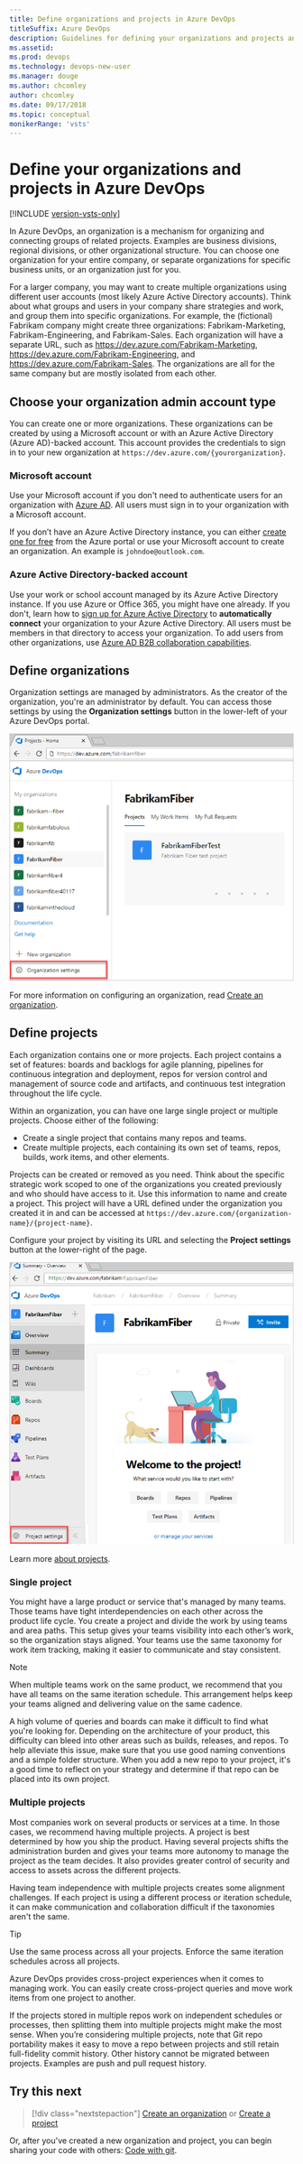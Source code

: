```yaml
---
title: Define organizations and projects in Azure DevOps
titleSuffix: Azure DevOps
description: Guidelines for defining your organizations and projects and what credentials you should use to create an organization 
ms.assetid: 
ms.prod: devops
ms.technology: devops-new-user
ms.manager: douge
ms.author: chcomley
author: chcomley
ms.date: 09/17/2018
ms.topic: conceptual
monikerRange: 'vsts'
---
```


# Define your organizations and projects in Azure DevOps

[!INCLUDE [version-vsts-only](../_shared/version-vsts-only.md)]

In Azure DevOps, an organization is a mechanism for organizing and connecting groups of related projects. Examples are business divisions, regional divisions, or other organizational structure. You can choose one organization for your entire company, or separate organizations for specific business units, or an organization just for you.

For a larger company, you may want to create multiple organizations using different user accounts (most likely Azure Active Directory accounts). Think about what groups and users in your company share strategies and work, and group them into specific organizations. For example, the (fictional) Fabrikam company might create three organizations: Fabrikam-Marketing, Fabrikam-Engineering, and Fabrikam-Sales. Each organization will have a separate URL, such as https://dev.azure.com/Fabrikam-Marketing, https://dev.azure.com/Fabrikam-Engineering, and https://dev.azure.com/Fabrikam-Sales. The organizations are all for the same company but are mostly isolated from each other.

## Choose your organization admin account type

You can create one or more organizations. These organizations can be created by using a Microsoft account or with an Azure Active Directory (Azure AD)-backed account. This account provides the credentials to sign in to your new organization at `https://dev.azure.com/{yourorganization}`.

### Microsoft account

Use your Microsoft account if you don't need to authenticate users for an organization with [Azure AD](https://azure.microsoft.com/documentation/articles/active-directory-whatis/). All users must sign in to your organization with a Microsoft account.

If you don’t have an Azure Active Directory instance, you can either [create one for free](https://portal.azure.com) from the Azure portal or use your Microsoft account to create an organization. An example is `johndoe@outlook.com`.

### Azure Active Directory-backed account

Use your work or school account managed by its Azure Active Directory instance. If you use Azure or Office 365, you might have one already. If you don't, learn how to [sign up for Azure Active Directory](https://azure.microsoft.com/documentation/articles/sign-up-organization/) to **automatically connect** your organization to your Azure Active Directory. All users must be members in that directory to access your organization. To add users from other organizations, use [Azure AD B2B collaboration capabilities](/azure/active-directory/active-directory-b2b-what-is-azure-ad-b2b).

## Define organizations

Organization settings are managed by administrators. As the creator of the organization, you're an administrator by default. You can access those settings by using the **Organization settings** button in the lower-left of your Azure DevOps portal.

![Open Organization settings](../_shared/_img/settings/open-admin-settings-vert.png)

For more information on configuring an organization, read [Create an organization](../organizations/accounts/create-organization.md).

## Define projects

Each organization contains one or more projects. Each project contains a set of features: boards and backlogs for agile planning, pipelines for continuous integration and deployment, repos for version control and management of source code and artifacts, and continuous test integration throughout the life cycle.

Within an organization, you can have one large single project or multiple projects. Choose either of the following:

- Create a single project that contains many repos and teams.
- Create multiple projects, each containing its own set of teams, repos, builds, work items, and other elements.

Projects can be created or removed as you need. Think about the specific strategic work scoped to one of the organizations you created previously and who should have access to it. Use this information to name and create a project. This project will have a URL defined under the organization you created it in and can be accessed at `https://dev.azure.com/{organization-name}/{project-name}`.

Configure your project by visiting its URL and selecting the **Project settings** button at the lower-right of the page.

![Open project settings](../_shared/_img/settings/open-project-settings-vert-brn.png)

Learn more [about projects](../organizations/projects/about-projects.md).

### Single project

You might have a large product or service that's managed by many teams. Those teams have tight interdependencies on each other across the product life cycle. You create a project and divide the work by using teams and area paths. This setup gives your teams visibility into each other’s work, so the organization stays aligned. Your teams use the same taxonomy for work item tracking, making it easier to communicate and stay consistent.

> [!Note]  
> When multiple teams work on the same product, we recommend that you have all teams on the same iteration schedule. This arrangement helps keep your teams aligned and delivering value on the same cadence.

A high volume of queries and boards can make it difficult to find what you're looking for. Depending on the architecture of your product, this difficulty can bleed into other areas such as builds, releases, and repos. To help alleviate this issue, make sure that you use good naming conventions and a simple folder structure. When you add a new repo to your project, it's a good time to reflect on your strategy and determine if that repo can be placed into its own project.

### Multiple projects

Most companies work on several products or services at a time. In those cases, we recommend having multiple projects. A project is best determined by how you ship the product. Having several projects shifts the administration burden and gives your teams more autonomy to manage the project as the team decides. It also provides greater control of security and access to assets across the different projects.

Having team independence with multiple projects creates some alignment challenges. If each project is using a different process or iteration schedule, it can make communication and collaboration difficult if the taxonomies aren't the same.

> [!Tip]
> Use the same process across all your projects.
> Enforce the same iteration schedules across all projects.

Azure DevOps provides cross-project experiences when it comes to managing work. You can easily create cross-project queries and move work items from one project to another.

If the projects stored in multiple repos work on independent schedules or processes, then splitting them into multiple projects might make the most sense. When you’re considering multiple projects, note that Git repo portability makes it easy to move a repo between projects and still retain full-fidelity commit history. Other history cannot be migrated between projects. Examples are push and pull request history.

## Try this next  

> [!div class="nextstepaction"]
> [Create an organization](../organizations/accounts/create-organization.md)
> or
> [Create a project](../organizations/projects/create-project.md)

Or, after you've created a new organization and project, you can begin sharing your code with others: [Code with git](code-with-git.md).
